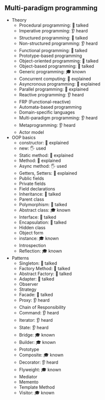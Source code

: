 ## Multi-paradigm programming

- Theory
  - Procedural programming: 📢 talked
  - Imperative programming: 👂 heard
  - Structured programming: 📢 talked
  - Non-structured programming: 👂 heard
  - Functional programming: 📢 talked
  - Prototype-based programming
  - Object-oriented programming: 📢 talked
  - Object-based programming: 📢 talked
  - Generic programming: 🎓 known
  - Concurrent computing: 🙋 explained
  - Asyncronous programming: 🙋 explained
  - Parallel programming: 🙋 explained
  - Reactive programming: 👂 heard
  - FRP (Functional-reactive)
  - Automata-based programming
  - Domain-specific languages
  - Multi-paradigm programming: 👂 heard
  - Metaprogramming: 👂 heard
  - Actor model
- OOP basics
  - constructor: 🙋 explained
  - new: 🖐️ used
  - Static method: 🙋 explained
  - Method: 🙋 explained
  - Async method: 🖐️ used
  - Getters, Setters: 🙋 explained
  - Public fields
  - Private fields
  - Field declarations
  - Inheritance: 📢 talked
  - Parent class
  - Polymorphism: 📢 talked
  - Abstract class: 🎓 known
  - Interface: 📢 talked
  - Encapsulation: 📢 talked
  - Hidden class
  - Object form
  - instance: 🎓 known
  - Introspection
  - Reflection: 🎓 known
- Patterns
  - Singleton: 📢 talked
  - Factory Method: 📢 talked
  - Abstract Factory: 📢 talked
  - Adapter: 📢 talked
  - Observer
  - Strategy
  - Facade: 📢 talked
  - Proxy: 👂 heard
  - Chain of Responsibility
  - Command: 👂 heard
  - Iterator: 👂 heard
  - State: 👂 heard
  - Bridge: 🎓 known
  - Builder: 🎓 known
  - Prototype
  - Composite: 🎓 known
  - Decorator: 👂 heard
  - Flyweight: 🎓 known
  - Mediator
  - Memento
  - Template Method
  - Visitor: 🎓 known
